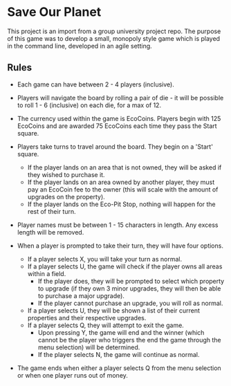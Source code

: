 # Save Our Planet

This project is an import from a group university project repo. The purpose of this game was to develop a small, monopoly style game which is played in the command line, developed in an agile setting.

 ## Rules

 * Each game can have between 2 - 4 players (inclusive).

 * Players will navigate the board by rolling a pair of die - it will be possible to roll 1 - 6 (inclusive) on each die, for a max of 12. 

 * The currency used within the game is EcoCoins. Players begin with 125 EcoCoins and are awarded 75 EcoCoins each time they pass the Start square.

 * Players take turns to travel around the board. They begin on a 'Start' square. 
	- If the player lands on an area that is not owned, they will be asked if they wished to purchase it. 
	- If the player lands on an area owned by another player, they must pay an EcoCoin fee to the owner (this will scale with the amount of upgrades on the property).
	- If the player lands on the Eco-Pit Stop, nothing will happen for the rest of their turn.

 * Player names must be between 1 - 15 characters in length. Any excess length will be removed.

 * When a player is prompted to take their turn, they will have four options. 
	 - If a player selects X, you will take your turn as normal. 
	 - If a player selects U, the game will check if the player owns all areas within a field. 
		- If the player does, they will be prompted to select which property to upgrade (if they own 3 minor upgrades, they will then be able to purchase a major upgrade). 
		- If the player cannot purchase an upgrade, you will roll as normal. 
	- If a player selects U, they will be shown a list of their current properties and their respective upgrades. 
	- If a player selects Q, they will attempt to exit the game. 
		- Upon pressing Y, the game will end and the winner (which cannot be the player who triggers the end the game through the menu selection) will be determined. 
		- If the player selects N, the game will continue as normal.

 * The game ends when either a player selects Q from the menu selection or when one player runs out of money. 
